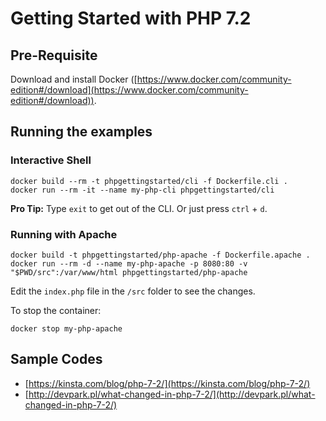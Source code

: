 # Getting Started with PHP 7.2

## Pre-Requisite

Download and install Docker ([https://www.docker.com/community-edition#/download](https://www.docker.com/community-edition#/download)).

## Running the examples

### Interactive Shell

```
docker build --rm -t phpgettingstarted/cli -f Dockerfile.cli .
docker run --rm -it --name my-php-cli phpgettingstarted/cli
```

**Pro Tip:** Type `exit` to get out of the CLI. Or just press `ctrl` + `d`.

### Running with Apache

```
docker build -t phpgettingstarted/php-apache -f Dockerfile.apache .
docker run --rm -d --name my-php-apache -p 8080:80 -v "$PWD/src":/var/www/html phpgettingstarted/php-apache
```

Edit the `index.php` file in the `/src` folder to see the changes.

To stop the container:

```
docker stop my-php-apache
```

## Sample Codes

- [https://kinsta.com/blog/php-7-2/](https://kinsta.com/blog/php-7-2/)
- [http://devpark.pl/what-changed-in-php-7-2/](http://devpark.pl/what-changed-in-php-7-2/)
